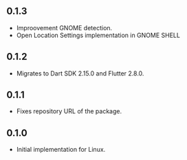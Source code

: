 ## 0.1.3

- Improovement GNOME detection.
- Open Location Settings implementation in GNOME SHELL

## 0.1.2

- Migrates to Dart SDK 2.15.0 and Flutter 2.8.0.

## 0.1.1

- Fixes repository URL of the package.

## 0.1.0

- Initial implementation for Linux.
